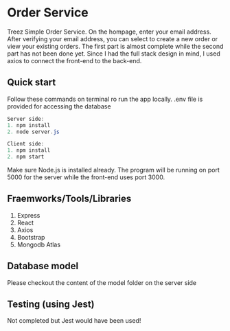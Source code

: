 # Order Service
Treez Simple Order Service. On the hompage, enter your email address. After verifying your email address,
you can select to create a new order or view your existing orders. The first part is almost complete while 
the second part has not been done yet. Since I had the full stack design in mind, I used axios to connect 
the front-end to the back-end.

## Quick start
Follow these commands on terminal ro run the app locally. .env file is provided for accessing the database
```java
Server side: 
1. npm install
2. node server.js

Client side: 
1. npm install
2. npm start

```
Make sure Node.js is installed already. The program will be running on port 5000 for the server while
the front-end uses port 3000.


## Fraemworks/Tools/Libraries

1. Express
2. React
3. Axios
4. Bootstrap
5. Mongodb Atlas

## Database model
Please checkout the content of the model folder on the server side

## Testing (using Jest)
Not completed but Jest would have been used!


